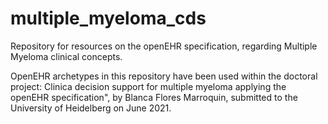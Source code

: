 # multiple_myeloma_cds

Repository for resources on the openEHR specification, regarding Multiple Myeloma clinical concepts.

OpenEHR archetypes in this repository have been used within the doctoral project: Clinica decision support for multiple myeloma applying the openEHR specification", by Blanca Flores Marroquin, submitted to the University of Heidelberg on June 2021.
